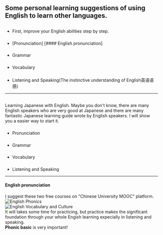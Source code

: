 #
Some personal learning suggestions of using English to learn other languages.
-----------
##
- First, improve your English abilities step by step.
### 
- [Pronunciation] [#### English pronunciation]
###
- Grammar
###
- Vocabulary
###
- Listening and Speaking\(The instinctive understanding of English英语语感\)
------------
##
Learning Japanese with English.  Maybe you don't know, there are many English speakers who are very good at Japanese and there are many fantastic Japanese learning guide wrote by English speakers.  I will show you a easier way to start it.
###
- Pronunciation
###
- Grammar
###
- Vocabulary
###
- Listening and Speaking
--------------

#### English pronunciation
####
I suggest these two free courses on \"Chinese University MOOC\" platform.  
![English Phonics](/img/EnglishPhonics.jpg)  
![English Vocabulary and Culture](/img/EnglishVocabularyandCulture.jpg)  
It will takes some time for practicing, but practice makes the significant foundation through your whole Engish learning expecially in listening and speaking.  
**Phonic basic** is very important! 

####

